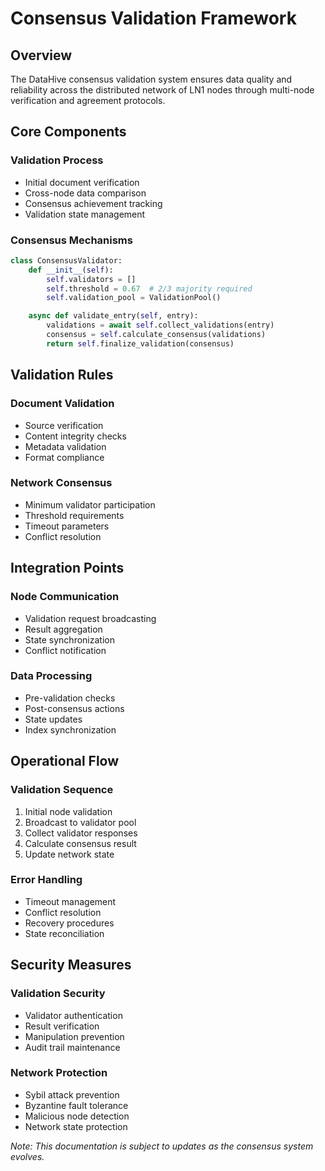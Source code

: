 # Consensus Validation Framework

## Overview

The DataHive consensus validation system ensures data quality and reliability across the distributed network of LN1 nodes through multi-node verification and agreement protocols.

## Core Components

### Validation Process
- Initial document verification
- Cross-node data comparison
- Consensus achievement tracking
- Validation state management

### Consensus Mechanisms
```python
class ConsensusValidator:
    def __init__(self):
        self.validators = []
        self.threshold = 0.67  # 2/3 majority required
        self.validation_pool = ValidationPool()

    async def validate_entry(self, entry):
        validations = await self.collect_validations(entry)
        consensus = self.calculate_consensus(validations)
        return self.finalize_validation(consensus)
```

## Validation Rules

### Document Validation
- Source verification
- Content integrity checks
- Metadata validation
- Format compliance

### Network Consensus
- Minimum validator participation
- Threshold requirements
- Timeout parameters
- Conflict resolution

## Integration Points

### Node Communication
- Validation request broadcasting
- Result aggregation
- State synchronization
- Conflict notification

### Data Processing
- Pre-validation checks
- Post-consensus actions
- State updates
- Index synchronization

## Operational Flow

### Validation Sequence
1. Initial node validation
2. Broadcast to validator pool
3. Collect validator responses
4. Calculate consensus result
5. Update network state

### Error Handling
- Timeout management
- Conflict resolution
- Recovery procedures
- State reconciliation

## Security Measures

### Validation Security
- Validator authentication
- Result verification
- Manipulation prevention
- Audit trail maintenance

### Network Protection
- Sybil attack prevention
- Byzantine fault tolerance
- Malicious node detection
- Network state protection

*Note: This documentation is subject to updates as the consensus system evolves.*

